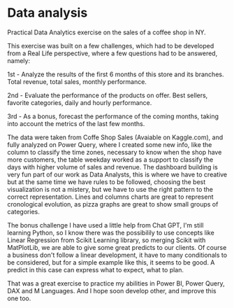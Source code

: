 # Data analysis
Practical Data Analytics exercise on the sales of a coffee shop in NY.

This exercise was built on a few challenges, which had to be developed from a Real Life perspective, where a few questions had to be answered, namely:

1st - Analyze the results of the first 6 months of this store and its branches. Total revenue, total sales, monthly performance.
  
2nd - Evaluate the performance of the products on offer. Best sellers, favorite categories, daily and hourly performance.
  
3rd - As a bonus, forecast the performance of the coming months, taking into account the metrics of the last few months.
  

The data were taken from Coffe Shop Sales (Avaiable on Kaggle.com), and fully analyzed on Power Query, where I created some new info, like the column to classify the time zones, necessary to know when the shop have more customers, the table weekday worked as a support to classify the days with higher volume of sales and revenue. The dashboard building is very fun part of our work as Data Analysts, this is where we have to creative but at the same time we have rules to be followed, choosing the best visualization is not a mistery, but we have to use the right pattern to the correct representation. Lines and columns charts are great to represent cronological evolution, as pizza graphs are great to show small groups of categories.

The bonus challenge I have used a little help from Chat GPT, I'm still learning Python, so I know there was the possibilily to use concepts like Linear Regression from Scikit Learning library, so merging Scikit with MatPlotLib, we are able to give some great predicts to our clients. Of course a business don't follow a linear development, it have to many conditionals to be considered, but for a simple example like this, it seems to be good. A predict in this case can express what to expect, what to plan.

That was a great exercise to practice my abilities in Power BI, Power Query, DAX and M Languages. And I hope soon develop other, and improve this one too.
